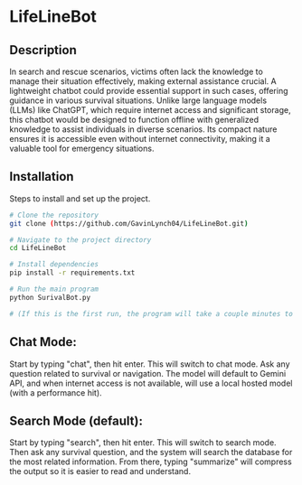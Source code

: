 # LifeLineBot

## Description
In search and rescue scenarios, victims often lack the knowledge to manage their situation effectively, making external assistance crucial. A lightweight chatbot could provide essential support in such cases, offering guidance in various survival situations. Unlike large language models (LLMs) like ChatGPT, which require internet access and significant storage, this chatbot would be designed to function offline with generalized knowledge to assist individuals in diverse scenarios. Its compact nature ensures it is accessible even without internet connectivity, making it a valuable tool for emergency situations.

## Installation
Steps to install and set up the project.

```bash
# Clone the repository
git clone (https://github.com/GavinLynch04/LifeLineBot.git)

# Navigate to the project directory
cd LifeLineBot

# Install dependencies
pip install -r requirements.txt

# Run the main program
python SurivalBot.py

# (If this is the first run, the program will take a couple minutes to set up the database of PDFs)
```

## Chat Mode:
Start by typing "chat", then hit enter. This will switch to chat mode.
Ask any question related to survival or navigation. The model will default to Gemini API, 
and when internet access is not available, will use a local hosted model (with a performance hit).

## Search Mode (default):
Start by typing "search", then hit enter. This will switch to search mode.
Then ask any survival question, and the system will search the database for the most related information.
From there, typing "summarize" will compress the output so it is easier to read and understand.
